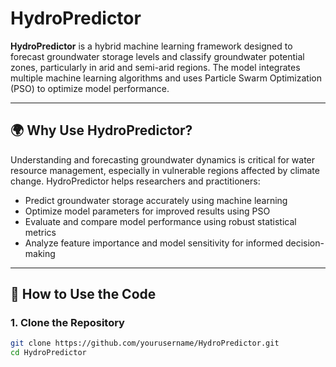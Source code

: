 # HydroPredictor

**HydroPredictor** is a hybrid machine learning framework designed to forecast groundwater storage levels and classify groundwater potential zones, particularly in arid and semi-arid regions. The model integrates multiple machine learning algorithms and uses Particle Swarm Optimization (PSO) to optimize model performance.

---

## 🌍 Why Use HydroPredictor?

Understanding and forecasting groundwater dynamics is critical for water resource management, especially in vulnerable regions affected by climate change. HydroPredictor helps researchers and practitioners:

- Predict groundwater storage accurately using machine learning
- Optimize model parameters for improved results using PSO
- Evaluate and compare model performance using robust statistical metrics
- Analyze feature importance and model sensitivity for informed decision-making

---

## 🚀 How to Use the Code

### 1. Clone the Repository

```bash
git clone https://github.com/yourusername/HydroPredictor.git
cd HydroPredictor
